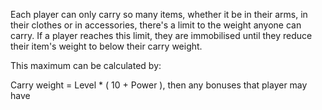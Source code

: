 Each player can only carry so many items, whether it be in their arms, in their clothes or in accessories, there's a limit to the weight anyone can carry. If a player reaches this limit, they are immobilised until they reduce their item's weight to below their carry weight.

This maximum can be calculated by:

Carry weight = Level * ( 10 + Power ), then any bonuses that player may have